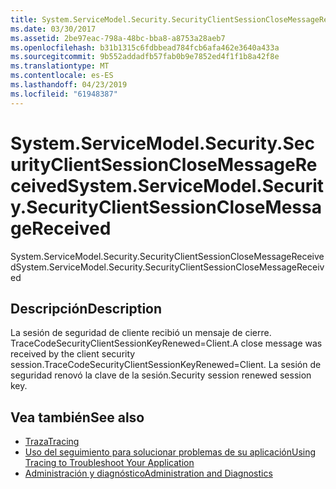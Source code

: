 ```yaml
---
title: System.ServiceModel.Security.SecurityClientSessionCloseMessageReceived
ms.date: 03/30/2017
ms.assetid: 2be97eac-798a-48bc-bba8-a8753a28aeb7
ms.openlocfilehash: b31b1315c6fdbbead784fcb6afa462e3640a433a
ms.sourcegitcommit: 9b552addadfb57fab0b9e7852ed4f1f1b8a42f8e
ms.translationtype: MT
ms.contentlocale: es-ES
ms.lasthandoff: 04/23/2019
ms.locfileid: "61948387"
---
```

# <a name="systemservicemodelsecuritysecurityclientsessionclosemessagereceived"></a><span data-ttu-id="0bb44-102">System.ServiceModel.Security.SecurityClientSessionCloseMessageReceived</span><span class="sxs-lookup"><span data-stu-id="0bb44-102">System.ServiceModel.Security.SecurityClientSessionCloseMessageReceived</span></span>
<span data-ttu-id="0bb44-103">System.ServiceModel.Security.SecurityClientSessionCloseMessageReceived</span><span class="sxs-lookup"><span data-stu-id="0bb44-103">System.ServiceModel.Security.SecurityClientSessionCloseMessageReceived</span></span>  
  
## <a name="description"></a><span data-ttu-id="0bb44-104">Descripción</span><span class="sxs-lookup"><span data-stu-id="0bb44-104">Description</span></span>  
 <span data-ttu-id="0bb44-105">La sesión de seguridad de cliente recibió un mensaje de cierre. TraceCodeSecurityClientSessionKeyRenewed=Client.</span><span class="sxs-lookup"><span data-stu-id="0bb44-105">A close message was received by the client security session.TraceCodeSecurityClientSessionKeyRenewed=Client.</span></span> <span data-ttu-id="0bb44-106">La sesión de seguridad renovó la clave de la sesión.</span><span class="sxs-lookup"><span data-stu-id="0bb44-106">Security session renewed session key.</span></span>  
  
## <a name="see-also"></a><span data-ttu-id="0bb44-107">Vea también</span><span class="sxs-lookup"><span data-stu-id="0bb44-107">See also</span></span>

- [<span data-ttu-id="0bb44-108">Traza</span><span class="sxs-lookup"><span data-stu-id="0bb44-108">Tracing</span></span>](../../../../../docs/framework/wcf/diagnostics/tracing/index.md)
- [<span data-ttu-id="0bb44-109">Uso del seguimiento para solucionar problemas de su aplicación</span><span class="sxs-lookup"><span data-stu-id="0bb44-109">Using Tracing to Troubleshoot Your Application</span></span>](../../../../../docs/framework/wcf/diagnostics/tracing/using-tracing-to-troubleshoot-your-application.md)
- [<span data-ttu-id="0bb44-110">Administración y diagnóstico</span><span class="sxs-lookup"><span data-stu-id="0bb44-110">Administration and Diagnostics</span></span>](../../../../../docs/framework/wcf/diagnostics/index.md)

